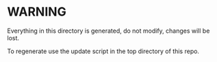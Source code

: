 # WARNING

Everything in this directory is generated, do not modify, changes will be lost.

To regenerate use the update script in the top directory of this repo.
